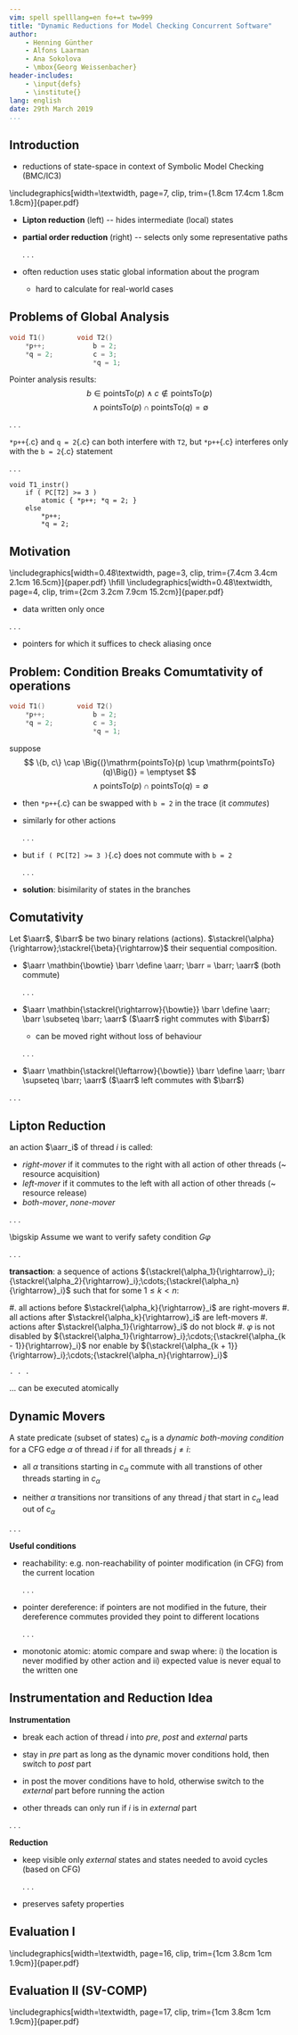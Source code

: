 ```yaml
---
vim: spell spelllang=en fo+=t tw=999
title: "Dynamic Reductions for Model Checking Concurrent Software"
author:
    - Henning Günther
    - Alfons Laarman
    - Ana Sokolova
    - \mbox{Georg Weissenbacher}
header-includes:
    - \input{defs}
    - \institute{}
lang: english
date: 29th March 2019
...
```


## Introduction

- reductions of state-space in context of Symbolic Model Checking (BMC/IC3)

\includegraphics[width=\textwidth, page=7, clip, trim={1.8cm 17.4cm 1.8cm 1.8cm}]{paper.pdf}

- **Lipton reduction** (left) -- hides intermediate (local) states
- **partial order reduction** (right) -- selects only some representative paths

    . . .

- often reduction uses static global information about the program
  - hard to calculate for real-world cases

## Problems of Global Analysis

```{.c .numberLines}
void T1()        void T2()
    *p++;            b = 2;
    *q = 2;          c = 3;
                     *q = 1;

```

Pointer analysis results:
$$ b \in \mathrm{pointsTo}(p) \land c \notin \mathrm{pointsTo}(p) $$
$$ {} \land \mathrm{pointsTo}(p) \cap \mathrm{pointsTo}(q) = \emptyset $$

. . .

`*p++`{.c} and `q = 2`{.c} can both interfere with `T2`, but `*p++`{.c} interferes only with the `b = 2`{.c} statement

. . .

```{.c}
void T1_instr()
    if ( PC[T2] >= 3 )
        atomic { *p++; *q = 2; }
    else
        *p++;
        *q = 2;
```

## Motivation

\includegraphics[width=0.48\textwidth, page=3, clip, trim={7.4cm 3.4cm 2.1cm 16.5cm}]{paper.pdf}
\hfill
\includegraphics[width=0.48\textwidth, page=4, clip, trim={2cm 3.2cm 7.9cm 15.2cm}]{paper.pdf}

- data written only once

. . .

- pointers for which it suffices to check aliasing once

## Problem: Condition Breaks Comumtativity of operations

```{.c .numberLines}
void T1()        void T2()
    *p++;            b = 2;
    *q = 2;          c = 3;
                     *q = 1;

```

suppose
$$ \{b, c\} \cap \Big{(}\mathrm{pointsTo}(p) \cup \mathrm{pointsTo}(q)\Big{)} = \emptyset $$
$$ {} \land \mathrm{pointsTo}(p) \cap \mathrm{pointsTo}(q) = \emptyset $$

- then `*p++`{.c} can be swapped with `b = 2` in the trace (it *commutes*)
- similarly for other actions

    . . .

- but `if ( PC[T2] >= 3 )`{.c} does not commute with `b = 2`

    . . .

- **solution**: bisimilarity of states in the branches

## Comutativity

Let $\aarr$, $\barr$ be two binary relations (actions). $\stackrel{\alpha}{\rightarrow};\stackrel{\beta}{\rightarrow}$ their sequential composition.

* $\aarr \mathbin{\bowtie} \barr \define \aarr; \barr = \barr; \aarr$ (both commute)

  . . .

* $\aarr \mathbin{\stackrel{\rightarrow}{\bowtie}} \barr \define \aarr; \barr \subseteq \barr; \aarr$ ($\aarr$ right commutes with $\barr$)

    * can be moved right without loss of behaviour

    . . .

* $\aarr \mathbin{\stackrel{\leftarrow}{\bowtie}} \barr \define \aarr; \barr \supseteq \barr; \aarr$ ($\aarr$ left commutes with $\barr$)

. . .

## Lipton Reduction

an action $\aarr_i$ of thread $i$ is called:

* *right-mover* if it commutes to the right with all action of other threads
  (~ resource acquisition)
* *left-mover* if it commutes to the left with all action of other threads
  (~ resource release)
* *both-mover*, *none-mover*

. . .

\bigskip
Assume we want to verify safety condition $G \varphi$

. . .

**transaction**: a sequence of actions ${\stackrel{\alpha_1}{\rightarrow}_i};{\stackrel{\alpha_2}{\rightarrow}_i};\cdots;{\stackrel{\alpha_n}{\rightarrow}_i}$ such that for some $1 \le k < n$:

#.  all actions before $\stackrel{\alpha_k}{\rightarrow}_i$ are right-movers
#.  all actions after $\stackrel{\alpha_k}{\rightarrow}_i$ are left-movers
#.  actions after $\stackrel{\alpha_1}{\rightarrow}_i$ do not block
#.  $\varphi$ is not disabled by
    ${\stackrel{\alpha_1}{\rightarrow}_i};\cdots;{\stackrel{\alpha_{k - 1}}{\rightarrow}_i}$
    nor enable by
    ${\stackrel{\alpha_{k + 1}}{\rightarrow}_i};\cdots;{\stackrel{\alpha_n}{\rightarrow}_i}$

    . . .

… can be executed atomically

## Dynamic Movers

A state predicate (subset of states) $c_\alpha$ is a *dynamic both-moving condition* for a CFG edge $\alpha$ of thread $i$ if for all threads $j \neq i$:

- all $\alpha$ transitions starting in $c_\alpha$ commute with all transtions of other threads starting in $c_\alpha$

- neither $\alpha$ transitions nor transitions of any thread $j$ that start in $c_\alpha$ lead out of $c_\alpha$

. . .

**Useful conditions**

- reachability: e.g. non-reachability of pointer modification (in CFG) from the current location

    . . .

- pointer dereference: if pointers  are not modified in the future, their dereference commutes provided they point to different locations

    . . .

- monotonic atomic: atomic compare and swap where: i) the location is never modified by other action and ii) expected value is never equal to the written one

## Instrumentation and Reduction Idea

**Instrumentation**

*   break each action of thread $i$ into *pre*, *post* and *external* parts

*   stay in *pre* part as long as the dynamic mover conditions hold, then switch to *post* part

*   in post the mover conditions have to hold, otherwise switch to the *external* part before running the action

*   other threads can only run if $i$ is in *external* part

. . .

**Reduction**

- keep visible only *external* states and states needed to avoid cycles (based on CFG)

    . . .

- preserves safety properties

## Evaluation I

\includegraphics[width=\textwidth, page=16, clip, trim={1cm 3.8cm 1cm 1.9cm}]{paper.pdf}

## Evaluation II (SV-COMP)

\includegraphics[width=\textwidth, page=17, clip, trim={1cm 3.8cm 1cm 1.9cm}]{paper.pdf}
